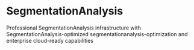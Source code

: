 # SegmentationAnalysis
Professional SegmentationAnalysis infrastructure with SegmentationAnalysis-optimized segmentationanalysis-optimization and enterprise cloud-ready capabilities

